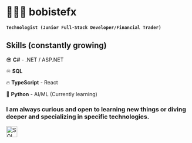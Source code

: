 # 🧑🏻‍💻 bobistefx

**`Technologist (Junior Full-Stack Developer/Financial Trader)`**

## Skills (constantly growing)
😎 **C#** - .NET / ASP.NET

♾️ **SQL**

🔥 **TypeScript** - React

🤖 **Python** - AI/ML (Currently learning)

### I am always curious and open to learning new things or diving deeper and specializing in specific technologies.

<img align="left" alt="SQL" width="30px" style="padding-right:10px;" src="https://cdn.jsdelivr.net/gh/devicons/devicon@latest/icons/azuresqldatabase/azuresqldatabase-original.svg" />
